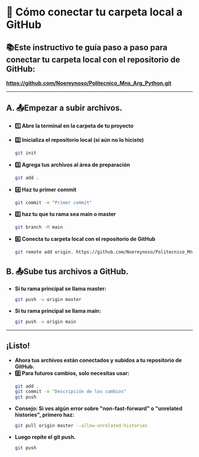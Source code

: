 # 🚀 Cómo conectar tu carpeta local a GitHub

## 📚Este instructivo te guía paso a paso para conectar tu carpeta local con el repositorio de GitHub:

**https://github.com/Noereynoso/Politecnico_Mns_Arg_Python.git**

---

## A. 📤Empezar a subir archivos.

- **1️⃣ Abre la terminal en la carpeta de tu proyecto**

- **2️⃣ Inicializa el repositorio local (si aún no lo hiciste)**
    ```bash
    git init

- **3️⃣ Agrega tus archivos al área de preparación**
    ```bash
    git add .
- **4️⃣ Haz tu primer commit**
    ```bash
    git commit -m "Primer commit"

- **5️⃣ haz tu que tu rama sea main o master**
    ```bash
    git branch -M main

- **6️⃣ Conecta tu carpeta local con el repositorio de GitHub**
    ```bash
    git remote add origin. https://github.com/Noereynoso/Politecnico_Mns_Arg_Python.git

## B. 📤Sube tus archivos a GitHub.
- **Si tu rama principal se llama master:**
    ```bash 
    git push -u origin master

- **Si tu rama principal se llama main:**
    ```bash
    git push -u origin main

---

##  ¡Listo!
- **Ahora tus archivos están conectados y subidos a tu repositorio de GitHub.**
- **8️⃣ Para futuros cambios, solo necesitas usar:**
    ```bash 
    git add .
    git commit -m "Descripción de los cambios"
    git push

- **Consejo: Si ves algún error sobre "non-fast-forward" o "unrelated histories", primero haz:**
    ```bash 
    git pull origin master --allow-unrelated-histories

- **Luego repite el git push.**
    ```bash 
    git push
